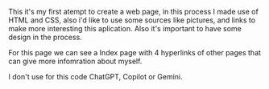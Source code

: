 This it's my first atempt to create a web page, in this process I made use of HTML and CSS, also i'd like to use some sources like pictures, and links to make more interesting this aplication. Also it's important to have some design in the process.

For this page we can see a Index page with 4 hyperlinks of other pages that can give more infomration about myself. 

I don't use for this code ChatGPT, Copilot or Gemini. 
